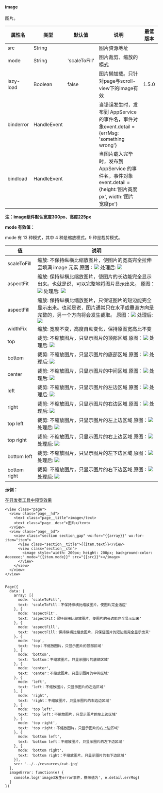 <!-- https://mp.weixin.qq.com/debug/wxadoc/dev/component/image.html -->

#### image

图片。

  属性名      |  类型          |  默认值          |  说明                                                                                | 最低版本 
--------------|----------------|------------------|--------------------------------------------------------------------------------------|----------
  src         |  String        |                  |  图片资源地址                                                                        |          
  mode        |  String        |  'scaleToFill'   |  图片裁剪、缩放的模式                                                                |          
  lazy-load   |  Boolean       |  false           |  图片懒加载。只针对page与scroll-view下的image有效                                    |  1.5.0   
  binderror   |  HandleEvent   |                  |当错误发生时，发布到 AppService 的事件名，事件对象event.detail = {errMsg: 'something wrong'}|          
  bindload    |  HandleEvent   |                  |当图片载入完毕时，发布到 AppService 的事件名，事件对象event.detail = {height:'图片高度px', width:'图片宽度px'}|          

**注：image组件默认宽度300px、高度225px**

**mode 有效值：**

mode 有 13 种模式，其中 4 种是缩放模式，9 种是裁剪模式。

  值             |  说明                                                                                                                                                                                                                           
-----------------|---------------------------------------------------------------------------------------------------------------------------------------------------------------------------------------------------------------------------------
  scaleToFill    |缩放: 不保持纵横比缩放图片，使图片的宽高完全拉伸至填满 image 元素  原图：![](https://mp.weixin.qq.com/debug/wxadoc/dev/image/cat/0.jpg?t=2018424) 处理后: ![](https://mp.weixin.qq.com/debug/wxadoc/dev/image/cat/1.png?t=2018424)
  aspectFit      |缩放: 保持纵横比缩放图片，使图片的长边能完全显示出来。也就是说，可以完整地将图片显示出来。  原图：![](https://mp.weixin.qq.com/debug/wxadoc/dev/image/cat/0.jpg?t=2018424) 处理后: ![](https://mp.weixin.qq.com/debug/wxadoc/dev/image/cat/2.png?t=2018424)
  aspectFill     |缩放: 保持纵横比缩放图片，只保证图片的短边能完全显示出来。也就是说，图片通常只在水平或垂直方向是完整的，另一个方向将会发生截取。  原图：![](https://mp.weixin.qq.com/debug/wxadoc/dev/image/cat/0.jpg?t=2018424) 处理后: ![](https://mp.weixin.qq.com/debug/wxadoc/dev/image/cat/3.png?t=2018424)
  widthFix       |  缩放: 宽度不变，高度自动变化，保持原图宽高比不变                                                                                                                                                                               
  top            |  裁剪: 不缩放图片，只显示图片的顶部区域  原图：![](https://mp.weixin.qq.com/debug/wxadoc/dev/image/cat/0.jpg?t=2018424) 处理后: ![](https://mp.weixin.qq.com/debug/wxadoc/dev/image/cat/4.png?t=2018424)                        
  bottom         |  裁剪: 不缩放图片，只显示图片的底部区域  原图：![](https://mp.weixin.qq.com/debug/wxadoc/dev/image/cat/0.jpg?t=2018424) 处理后: ![](https://mp.weixin.qq.com/debug/wxadoc/dev/image/cat/5.png?t=2018424)                        
  center         |  裁剪: 不缩放图片，只显示图片的中间区域  原图：![](https://mp.weixin.qq.com/debug/wxadoc/dev/image/cat/0.jpg?t=2018424) 处理后: ![](https://mp.weixin.qq.com/debug/wxadoc/dev/image/cat/6.png?t=2018424)                        
  left           |  裁剪: 不缩放图片，只显示图片的左边区域  原图：![](https://mp.weixin.qq.com/debug/wxadoc/dev/image/cat/0.jpg?t=2018424) 处理后: ![](https://mp.weixin.qq.com/debug/wxadoc/dev/image/cat/7.png?t=2018424)                        
  right          |  裁剪: 不缩放图片，只显示图片的右边区域  原图：![](https://mp.weixin.qq.com/debug/wxadoc/dev/image/cat/0.jpg?t=2018424) 处理后: ![](https://mp.weixin.qq.com/debug/wxadoc/dev/image/cat/8.png?t=2018424)                        
  top left       |  裁剪: 不缩放图片，只显示图片的左上边区域  原图：![](https://mp.weixin.qq.com/debug/wxadoc/dev/image/cat/0.jpg?t=2018424) 处理后: ![](https://mp.weixin.qq.com/debug/wxadoc/dev/image/cat/9.png?t=2018424)                      
  top right      |  裁剪: 不缩放图片，只显示图片的右上边区域  原图：![](https://mp.weixin.qq.com/debug/wxadoc/dev/image/cat/0.jpg?t=2018424) 处理后: ![](https://mp.weixin.qq.com/debug/wxadoc/dev/image/cat/10.png?t=2018424)                     
  bottom left    |  裁剪: 不缩放图片，只显示图片的左下边区域  原图：![](https://mp.weixin.qq.com/debug/wxadoc/dev/image/cat/0.jpg?t=2018424) 处理后: ![](https://mp.weixin.qq.com/debug/wxadoc/dev/image/cat/11.png?t=2018424)                     
  bottom right   |  裁剪: 不缩放图片，只显示图片的右下边区域  原图：![](https://mp.weixin.qq.com/debug/wxadoc/dev/image/cat/0.jpg?t=2018424) 处理后: ![](https://mp.weixin.qq.com/debug/wxadoc/dev/image/cat/12.png?t=2018424)                     

**示例：**

[在开发者工具中预览效果](wechatide://minicode/8Mc01cmS6WY)

    <view class="page">
      <view class="page__hd">
        <text class="page__title">image</text>
        <text class="page__desc">图片</text>
      </view>
      <view class="page__bd">
        <view class="section section_gap" wx:for="{{array}}" wx:for-item="item">
          <view class="section__title">{{item.text}}</view>
          <view class="section__ctn">
            <image style="width: 200px; height: 200px; background-color: #eeeeee;" mode="{{item.mode}}" src="{{src}}"></image>
          </view>
        </view>
      </view>
    </view>
    

    Page({
      data: {
        array: [{
          mode: 'scaleToFill',
          text: 'scaleToFill：不保持纵横比缩放图片，使图片完全适应'
        }, { 
          mode: 'aspectFit',
          text: 'aspectFit：保持纵横比缩放图片，使图片的长边能完全显示出来'
        }, { 
          mode: 'aspectFill',
          text: 'aspectFill：保持纵横比缩放图片，只保证图片的短边能完全显示出来'
        }, { 
          mode: 'top',
          text: 'top：不缩放图片，只显示图片的顶部区域' 
        }, {      
          mode: 'bottom',
          text: 'bottom：不缩放图片，只显示图片的底部区域'
        }, { 
          mode: 'center',
          text: 'center：不缩放图片，只显示图片的中间区域'
        }, { 
          mode: 'left',
          text: 'left：不缩放图片，只显示图片的左边区域'
        }, { 
          mode: 'right',
          text: 'right：不缩放图片，只显示图片的右边边区域'
        }, { 
          mode: 'top left',
          text: 'top left：不缩放图片，只显示图片的左上边区域' 
        }, { 
          mode: 'top right',
          text: 'top right：不缩放图片，只显示图片的右上边区域'
        }, { 
          mode: 'bottom left',
          text: 'bottom left：不缩放图片，只显示图片的左下边区域'
        }, { 
          mode: 'bottom right',
          text: 'bottom right：不缩放图片，只显示图片的右下边区域'
        }],
        src: '../../resources/cat.jpg'
      },
      imageError: function(e) {
        console.log('image3发生error事件，携带值为', e.detail.errMsg)
      }
    })
